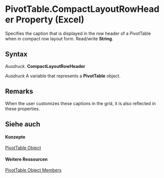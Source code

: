 
# PivotTable.CompactLayoutRowHeader Property (Excel)

Specifies the caption that is displayed in the row header of a PivotTable when in compact row layout form. Read/write  **String**.


## Syntax

 _Ausdruck_. **CompactLayoutRowHeader**

 _Ausdruck_ A variable that represents a **PivotTable** object.


## Remarks

When the user customizes these captions in the grid, it is also reflected in these properties.


## Siehe auch


#### Konzepte


[PivotTable Object](a9c1d4a0-78a9-f9a6-6daf-91cb63e45842.md)
#### Weitere Ressourcen


[PivotTable Object Members](http://msdn.microsoft.com/library/8e8d1692-cf32-63c6-a1f6-54ddcc2a4964%28Office.15%29.aspx)
